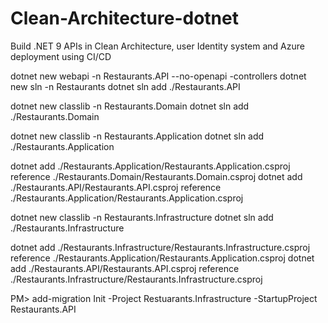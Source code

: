# Clean-Architecture-dotnet
Build .NET 9 APIs in Clean Architecture, user Identity system and Azure deployment using CI/CD

dotnet new webapi -n Restaurants.API --no-openapi -controllers
dotnet new sln -n Restaurants
dotnet sln add ./Restaurants.API

dotnet new classlib -n Restaurants.Domain
dotnet sln add ./Restaurants.Domain

dotnet new classlib -n Restaurants.Application
dotnet sln add ./Restaurants.Application

dotnet add ./Restaurants.Application/Restaurants.Application.csproj reference ./Restaurants.Domain/Restaurants.Domain.csproj
dotnet add ./Restaurants.API/Restaurants.API.csproj reference ./Restaurants.Application/Restaurants.Application.csproj

dotnet new classlib -n Restaurants.Infrastructure
dotnet sln add ./Restaurants.Infrastructure

dotnet add ./Restaurants.Infrastructure/Restaurants.Infrastructure.csproj reference ./Restaurants.Application/Restaurants.Application.csproj
dotnet add ./Restaurants.API/Restaurants.API.csproj reference ./Restaurants.Infrastructure/Restaurants.Infrastructure.csproj



PM> add-migration Init -Project Restuarants.Infrastructure -StartupProject Restaurants.API
